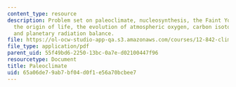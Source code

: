 ```yaml
---
content_type: resource
description: Problem set on paleoclimate, nucleosynthesis, the Faint Young Sun Paradox,
  the origin of life, the evolution of atmospheric oxygen, carbon isotope systematics,
  and planetary radiation balance.
file: https://ol-ocw-studio-app-qa.s3.amazonaws.com/courses/12-842-climate-physics-and-chemistry-fall-2008/65a06de79ab7bf04d0f1e56a70bcbee7_ps1.pdf
file_type: application/pdf
parent_uid: 55f49bd6-2250-13bc-0a7e-d02100447f96
resourcetype: Document
title: Paleoclimate
uid: 65a06de7-9ab7-bf04-d0f1-e56a70bcbee7
---
```

